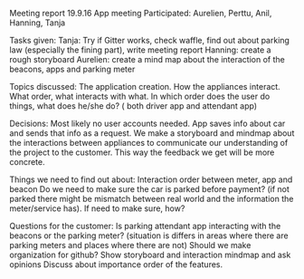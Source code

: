 Meeting report 19.9.16 App meeting
Participated: Aurelien, Perttu, Anil, Hanning, Tanja

Tasks given:
Tanja: Try if Gitter works, check waffle, find out about parking law (especially the fining part), write meeting report
Hanning: create a rough storyboard
Aurelien: create a mind map about the interaction of the beacons, apps and parking meter

Topics discussed:
The application creation.
How the appliances interact. What order, what interacts with what.
In which order does the user do things, what does he/she do?  ( both driver app and attendant app)

Decisions:
Most likely no user accounts needed. App saves info about car and sends that info as a request.
We make a storyboard and mindmap about the interactions between appliances to communicate our understanding of the project to the customer. This way the feedback we get will be more concrete.

Things we need to find out about:
Interaction order between meter, app and beacon
Do we need to make sure the car is parked before payment? (if not parked there might be mismatch between real world and the information the meter/service has). If need to make sure, how?

Questions for the customer:
Is parking attendant app interacting with the beacons or the parking meter? (situation is differs in areas where there are parking meters and places where there are not)
Should we make organization for github?
Show storyboard and interaction mindmap and ask opinions
Discuss about importance order of the features.
